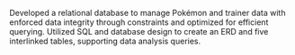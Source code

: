 Developed a relational database to manage Pokémon and trainer data with enforced data integrity through constraints and optimized for efficient querying. Utilized SQL and database design to create an ERD and five interlinked tables, supporting data analysis queries.
